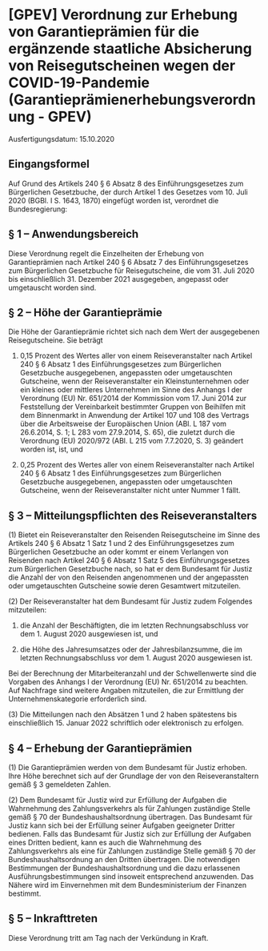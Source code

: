 # [GPEV] Verordnung zur Erhebung von Garantieprämien für die ergänzende staatliche Absicherung von Reisegutscheinen wegen der COVID-19-Pandemie  (Garantieprämienerhebungsverordnung - GPEV)

Ausfertigungsdatum: 15.10.2020

 

## Eingangsformel

Auf Grund des Artikels 240 § 6 Absatz 8 des Einführungsgesetzes zum Bürgerlichen Gesetzbuche, der durch Artikel 1 des Gesetzes vom 10. Juli 2020 (BGBl. I S. 1643, 1870) eingefügt worden ist, verordnet die Bundesregierung:


## § 1 – Anwendungsbereich

Diese Verordnung regelt die Einzelheiten der Erhebung von Garantieprämien nach Artikel 240 § 6 Absatz 7 des Einführungsgesetzes zum Bürgerlichen Gesetzbuche für Reisegutscheine, die vom 31. Juli 2020 bis einschließlich 31. Dezember 2021 ausgegeben, angepasst oder umgetauscht worden sind.


## § 2 – Höhe der Garantieprämie

Die Höhe der Garantieprämie richtet sich nach dem Wert der ausgegebenen Reisegutscheine. Sie beträgt

1. 0,15 Prozent des Wertes aller von einem Reiseveranstalter nach Artikel 240 § 6 Absatz 1 des Einführungsgesetzes zum Bürgerlichen Gesetzbuche ausgegebenen, angepassten oder umgetauschten Gutscheine, wenn der Reiseveranstalter ein Kleinstunternehmen oder ein kleines oder mittleres Unternehmen im Sinne des Anhangs I der Verordnung (EU) Nr. 651/2014 der Kommission vom 17. Juni 2014 zur Feststellung der Vereinbarkeit bestimmter Gruppen von Beihilfen mit dem Binnenmarkt in Anwendung der Artikel 107 und 108 des Vertrags über die Arbeitsweise der Europäischen Union (ABl. L 187 vom 26.6.2014, S. 1; L 283 vom 27.9.2014, S. 65), die zuletzt durch die Verordnung (EU) 2020/972 (ABl. L 215 vom 7.7.2020, S. 3) geändert worden ist, ist, und

2. 0,25 Prozent des Wertes aller von einem Reiseveranstalter nach Artikel 240 § 6 Absatz 1 des Einführungsgesetzes zum Bürgerlichen Gesetzbuche ausgegebenen, angepassten oder umgetauschten Gutscheine, wenn der Reiseveranstalter nicht unter Nummer 1 fällt.


## § 3 – Mitteilungspflichten des Reiseveranstalters

(1) Bietet ein Reiseveranstalter den Reisenden Reisegutscheine im Sinne des Artikels 240 § 6 Absatz 1 Satz 1 und 2 des Einführungsgesetzes zum Bürgerlichen Gesetzbuche an oder kommt er einem Verlangen von Reisenden nach Artikel 240 § 6 Absatz 1 Satz 5 des Einführungsgesetzes zum Bürgerlichen Gesetzbuche nach, so hat er dem Bundesamt für Justiz die Anzahl der von den Reisenden angenommenen und der angepassten oder umgetauschten Gutscheine sowie deren Gesamtwert mitzuteilen.

(2) Der Reiseveranstalter hat dem Bundesamt für Justiz zudem Folgendes mitzuteilen:

1. die Anzahl der Beschäftigten, die im letzten Rechnungsabschluss vor dem 1. August 2020 ausgewiesen ist, und

2. die Höhe des Jahresumsatzes oder der Jahresbilanzsumme, die im letzten Rechnungsabschluss vor dem 1. August 2020 ausgewiesen ist.

Bei der Berechnung der Mitarbeiteranzahl und der Schwellenwerte sind die Vorgaben des Anhangs I der Verordnung (EU) Nr. 651/2014 zu beachten. Auf Nachfrage sind weitere Angaben mitzuteilen, die zur Ermittlung der Unternehmenskategorie erforderlich sind.

(3) Die Mitteilungen nach den Absätzen 1 und 2 haben spätestens bis einschließlich 15. Januar 2022 schriftlich oder elektronisch zu erfolgen.


## § 4 – Erhebung der Garantieprämien

(1) Die Garantieprämien werden von dem Bundesamt für Justiz erhoben. Ihre Höhe berechnet sich auf der Grundlage der von den Reiseveranstaltern gemäß § 3 gemeldeten Zahlen.

(2) Dem Bundesamt für Justiz wird zur Erfüllung der Aufgaben die Wahrnehmung des Zahlungsverkehrs als für Zahlungen zuständige Stelle gemäß § 70 der Bundeshaushaltsordnung übertragen. Das Bundesamt für Justiz kann sich bei der Erfüllung seiner Aufgaben geeigneter Dritter bedienen. Falls das Bundesamt für Justiz sich zur Erfüllung der Aufgaben eines Dritten bedient, kann es auch die Wahrnehmung des Zahlungsverkehrs als eine für Zahlungen zuständige Stelle gemäß § 70 der Bundeshaushaltsordnung an den Dritten übertragen. Die notwendigen Bestimmungen der Bundeshaushaltsordnung und die dazu erlassenen Ausführungsbestimmungen sind insoweit entsprechend anzuwenden. Das Nähere wird im Einvernehmen mit dem Bundesministerium der Finanzen bestimmt.


## § 5 – Inkrafttreten

Diese Verordnung tritt am Tag nach der Verkündung in Kraft.
